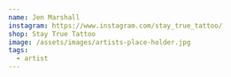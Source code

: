 ```yaml
---
name: Jen Marshall
instagram: https://www.instagram.com/stay_true_tattoo/
shop: Stay True Tattoo
image: /assets/images/artists-place-holder.jpg
tags:
  - artist
---
```

